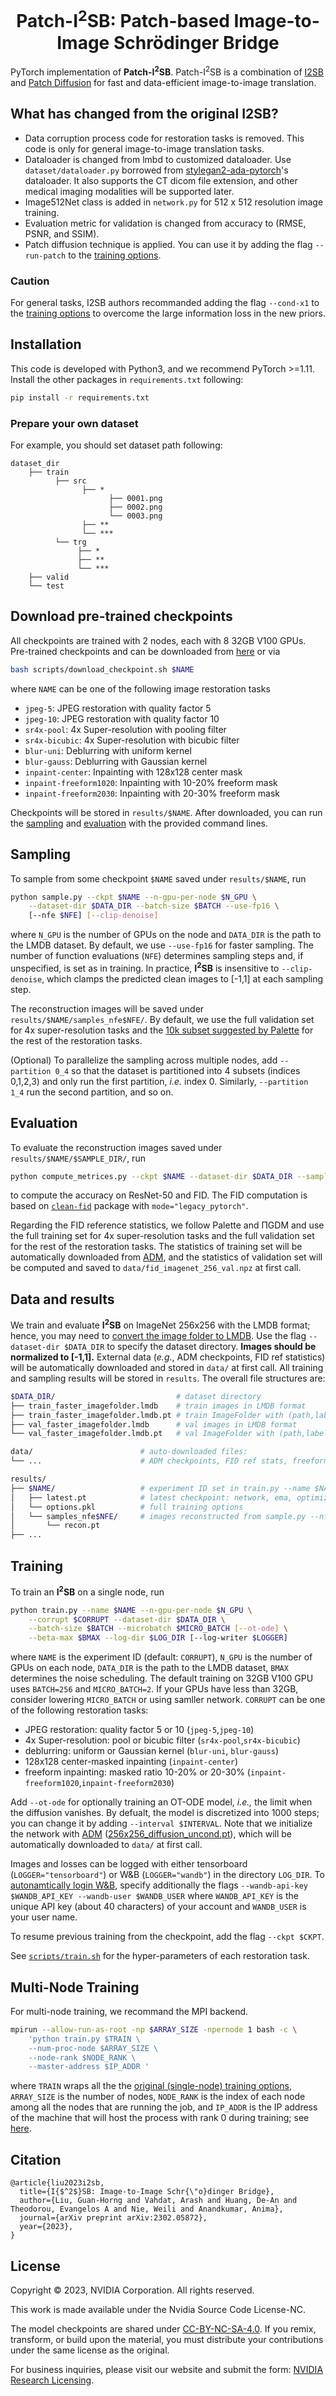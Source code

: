 <h1 align="center"> Patch-I<sup>2</sup>SB: Patch-based Image-to-Image Schrödinger Bridge </h1>

PyTorch implementation of **Patch-I<sup>2</sup>SB**. Patch-I<sup>2</sup>SB is a combination of [I2SB](https://github.com/NVlabs/I2SB) and [Patch Diffusion](https://github.com/Zhendong-Wang/Patch-Diffusion) for fast and data-efficient image-to-image translation.

## What has changed from the original I2SB?

* Data corruption process code for restoration tasks is removed. This code is only for general image-to-image translation tasks.
* Dataloader is changed from lmbd to customized dataloader. Use `dataset/dataloader.py` borrowed from [stylegan2-ada-pytorch](https://github.com/NVlabs/stylegan2-ada-pytorch)'s dataloader. It also supports the CT dicom file extension, and other medical imaging modalities will be supported later.
* Image512Net class is added in `network.py` for 512 x 512 resolution image training.
* Evaluation metric for validation is changed from accuracy to (RMSE, PSNR, and SSIM).
* Patch diffusion technique is applied. You can use it by adding the flag `--run-patch` to the [training options](https://github.com/cychoi97/Patch-I2SB#training).

### Caution

For general tasks, I2SB authors recommanded adding the flag `--cond-x1` to the [training options](https://github.com/NVlabs/I2SB#training) to overcome the large information loss in the new priors.

## Installation

This code is developed with Python3, and we recommend PyTorch >=1.11.
Install the other packages in `requirements.txt` following:
```bash
pip install -r requirements.txt
```

### Prepare your own dataset

For example, you should set dataset path following:
```text
dataset_dir
    ├── train
          ├── src
                ├── *
                      ├── 0001.png
                      ├── 0002.png
                      └── 0003.png
                ├── **
                └── ***
          └── trg
               ├── *
               ├── **
               └── ***
    ├── valid
    └── test
```

## Download pre-trained checkpoints

All checkpoints are trained with 2 nodes, each with 8 32GB V100 GPUs. Pre-trained checkpoints and can be downloaded from [here](https://drive.google.com/drive/folders/1sgHF2FjgsAiV7doBeeOiBD8NyQhKutsG) or via
```bash
bash scripts/download_checkpoint.sh $NAME
```
where `NAME` can be one of the following image restoration tasks
- `jpeg-5`: JPEG restoration with quality factor 5
- `jpeg-10`: JPEG restoration with quality factor 10
- `sr4x-pool`: 4x Super-resolution with pooling filter
- `sr4x-bicubic`: 4x Super-resolution with bicubic filter
- `blur-uni`: Deblurring with uniform kernel
- `blur-gauss`: Deblurring with Gaussian kernel
- `inpaint-center`: Inpainting with 128x128 center mask
- `inpaint-freeform1020`: Inpainting with 10-20% freeform mask
- `inpaint-freeform2030`: Inpainting with 20-30% freeform mask

Checkpoints will be stored in `results/$NAME`. After downloaded, you can run the [sampling](https://github.com/NVlabs/I2SB#sampling) and [evaluation](https://github.com/NVlabs/I2SB#evaluation) with the provided command lines.


## Sampling

To sample from some checkpoint `$NAME` saved under `results/$NAME`, run

```bash
python sample.py --ckpt $NAME --n-gpu-per-node $N_GPU \
    --dataset-dir $DATA_DIR --batch-size $BATCH --use-fp16 \
    [--nfe $NFE] [--clip-denoise]
```
where `N_GPU` is the number of GPUs on the node and `DATA_DIR` is the path to the LMDB dataset. By default, we use `--use-fp16` for faster sampling. The number of function evaluations (`NFE`) determines sampling steps and, if unspecified, is set as in training. In practice, **I<sup>2</sup>SB** is insensitive to `--clip-denoise`, which clamps the predicted clean images to [-1,1] at each sampling step.

The reconstruction images will be saved under `results/$NAME/samples_nfe$NFE/`. By default, we use the full validation set for 4x super-resolution tasks and the [10k subset suggested by Palette](https://bit.ly/eval-pix2pix) for the rest of the restoration tasks.

(Optional) To parallelize the sampling across multiple nodes, add `--partition 0_4` so that the dataset is  partitioned into 4 subsets (indices 0,1,2,3) and only run the first partition, _i.e._ index 0. Similarly, `--partition 1_4` run the second partition, and so on.

## Evaluation

To evaluate the reconstruction images saved under `results/$NAME/$SAMPLE_DIR/`, run
```bash
python compute_metrices.py --ckpt $NAME --dataset-dir $DATA_DIR --sample-dir $SAMPLE_DIR
```
to compute the accuracy on ResNet-50 and FID. The FID computation is based on [`clean-fid`](https://github.com/GaParmar/clean-fid) package with `mode="legacy_pytorch"`.

Regarding the FID reference statistics, we follow Palette and ΠGDM and use the full training set for 4x super-resolution tasks and the full validation set for the rest of the restoration tasks. The statistics of training set will be automatically downloaded from [ADM](https://github.com/openai/guided-diffusion/tree/main/evaluations), and the statistics of validation set will be computed and saved to `data/fid_imagenet_256_val.npz` at first call.


## Data and results

We train and evaluate **I<sup>2</sup>SB** on ImageNet 256x256 with the LMDB format; hence, you may need to [convert the image folder to LMDB](https://github.com/Lyken17/Efficient-PyTorch/tree/master/tools). Use the flag `--dataset-dir $DATA_DIR` to specify the dataset directory. **Images should be normalized to [-1,1].** External data (_e.g._, ADM checkpoints, FID ref statistics) will be automatically downloaded and stored in `data/` at first call. All training and sampling results will be stored in `results`. The overall file structures are:
```bash
$DATA_DIR/                           # dataset directory
├── train_faster_imagefolder.lmdb    # train images in LMDB format
├── train_faster_imagefolder.lmdb.pt # train ImageFolder with (path,label) list
├── val_faster_imagefolder.lmdb      # val images in LMDB format
└── val_faster_imagefolder.lmdb.pt   # val ImageFolder with (path,label) list

data/                        # auto-downloaded files:
└── ...                      # ADM checkpoints, FID ref stats, freeform masks, etc.

results/
├── $NAME/                   # experiment ID set in train.py --name $NAME
│   ├── latest.pt            # latest checkpoint: network, ema, optimizer
│   └── options.pkl          # full training options
│   └── samples_nfe$NFE/     # images reconstructed from sample.py --nfe $NFE
│       └── recon.pt
├── ...
```


## Training

To train an **I<sup>2</sup>SB** on a single node, run
```bash
python train.py --name $NAME --n-gpu-per-node $N_GPU \
    --corrupt $CORRUPT --dataset-dir $DATA_DIR \
    --batch-size $BATCH --microbatch $MICRO_BATCH [--ot-ode] \
    --beta-max $BMAX --log-dir $LOG_DIR [--log-writer $LOGGER]
```
where `NAME` is the experiment ID (default: `CORRUPT`), `N_GPU` is the number of GPUs on each node, `DATA_DIR` is the path to the LMDB dataset, `BMAX` determines the noise scheduling. The default training on 32GB V100 GPU uses `BATCH=256` and `MICRO_BATCH=2`. If your GPUs have less than 32GB, consider lowering `MICRO_BATCH` or using samller network. `CORRUPT` can be one of the following restoration tasks:
- JPEG restoration: quality factor 5 or 10 (`jpeg-5`,`jpeg-10`)
- 4x Super-resolution: pool or bicubic filter (`sr4x-pool`,`sr4x-bicubic`)
- deblurring: uniform or Gaussian kernel  (`blur-uni`, `blur-gauss`)
- 128x128 center-masked inpainting (`inpaint-center`)
- freeform inpainting: masked ratio 10-20% or 20-30% (`inpaint-freeform1020`,`inpaint-freeform2030`)

Add `--ot-ode` for optionally training an OT-ODE model, _i.e.,_ the limit when the diffusion vanishes. By defualt, the model is discretized into 1000 steps; you can change it by adding `--interval $INTERVAL`.
Note that we initialize the network with [ADM](https://github.com/openai/guided-diffusion) ([256x256_diffusion_uncond.pt](https://openaipublic.blob.core.windows.net/diffusion/jul-2021/256x256_diffusion_uncond.pt)), which will be automatically downloaded to `data/` at first call.

Images and losses can be logged with either tensorboard (`LOGGER="tensorboard"`) or W&B (`LOGGER="wandb"`) in the directory `LOG_DIR`. To [autonamtically login W&B](https://docs.wandb.ai/quickstart#set-up-wb), specify additionally the flags `--wandb-api-key $WANDB_API_KEY --wandb-user $WANDB_USER` where `WANDB_API_KEY` is the unique API key (about 40 characters) of your account and `WANDB_USER` is your user name.

To resume previous training from the checkpoint, add the flag `--ckpt $CKPT`.

See [`scripts/train.sh`](https://github.com/NVlabs/I2SB/blob/master/scripts/train.sh) for the hyper-parameters of each restoration task.




## Multi-Node Training

For multi-node training, we recommand the MPI backend.
```bash
mpirun --allow-run-as-root -np $ARRAY_SIZE -npernode 1 bash -c \
    'python train.py $TRAIN \
    --num-proc-node $ARRAY_SIZE \
    --node-rank $NODE_RANK \
    --master-address $IP_ADDR '
```
where `TRAIN` wraps all the the [original (single-node) training options](https://github.com/NVlabs/I2SB#training), `ARRAY_SIZE` is the number of nodes, `NODE_RANK` is the index of each node among all the nodes that are running the job, and `IP_ADDR` is the IP address of the machine that will host the process with rank 0 during training; see [here](https://pytorch.org/tutorials/intermediate/dist_tuto.html#initialization-methods).


## Citation

```
@article{liu2023i2sb,
  title={I{$^2$}SB: Image-to-Image Schr{\"o}dinger Bridge},
  author={Liu, Guan-Horng and Vahdat, Arash and Huang, De-An and Theodorou, Evangelos A and Nie, Weili and Anandkumar, Anima},
  journal={arXiv preprint arXiv:2302.05872},
  year={2023},
}
```

## License
Copyright © 2023, NVIDIA Corporation. All rights reserved.

This work is made available under the Nvidia Source Code License-NC.

The model checkpoints are shared under [CC-BY-NC-SA-4.0](https://creativecommons.org/licenses/by-nc-sa/4.0/legalcode). If you remix, transform, or build upon the material, you must distribute your contributions under the same license as the original.

For business inquiries, please visit our website and submit the form: [NVIDIA Research Licensing](https://www.nvidia.com/en-us/research/inquiries/).
